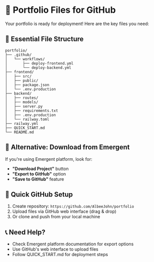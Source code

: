 # 🚀 Portfolio Files for GitHub

Your portfolio is ready for deployment! Here are the key files you need:

## 📁 **Essential File Structure**
```
portfolio/
├── .github/
│   └── workflows/
│       ├── deploy-frontend.yml
│       └── deploy-backend.yml
├── frontend/
│   ├── src/
│   ├── public/
│   ├── package.json
│   └── .env.production
├── backend/
│   ├── routes/
│   ├── models/
│   ├── server.py
│   ├── requirements.txt
│   ├── .env.production
│   └── railway.toml
├── railway.yml
├── QUICK_START.md
└── README.md
```

## 🔄 **Alternative: Download from Emergent**

If you're using Emergent platform, look for:
- **"Download Project"** button
- **"Export to GitHub"** option
- **"Save to GitHub"** feature

## 🎯 **Quick GitHub Setup**
1. Create repository: `https://github.com/AlbeeJohn/portfolio`
2. Upload files via GitHub web interface (drag & drop)
3. Or clone and push from your local machine

## 📞 **Need Help?**
- Check Emergent platform documentation for export options
- Use GitHub's web interface to upload files
- Follow QUICK_START.md for deployment steps